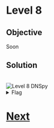 # Level 8

## Objective
Soon

## Solution

<br/>
<img alt="Level 8 DNSpy" src="img/L8.png" title="DNSpy IL Code"/>
<br/>

<details>
<summary>Flag</summary>
GHCTF{nice_shooting_tex}  
<br/>
<img alt="Level 8 solution" height="400" src="img/L8.png" title="Flag" width="400"/>
</details>

# [Next](L9.md)
